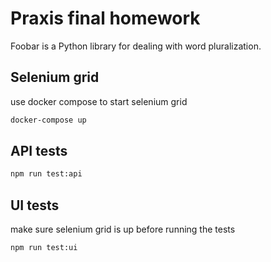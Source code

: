 # Praxis final homework

Foobar is a Python library for dealing with word pluralization.

## Selenium grid

use docker compose to start selenium grid

```bash
docker-compose up
```

## API tests

```bash
npm run test:api
```

## UI tests
make sure selenium grid is up before running the tests

```bash
npm run test:ui
```
